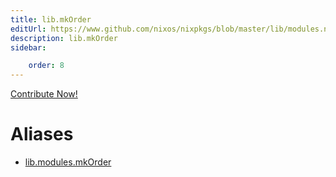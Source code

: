 ```yaml
---
title: lib.mkOrder
editUrl: https://www.github.com/nixos/nixpkgs/blob/master/lib/modules.nix#L1042C13
description: lib.mkOrder
sidebar:

    order: 8
---
```


<a href="https://www.github.com/nixos/nixpkgs/blob/master/lib/modules.nix#L1042C13">Contribute Now!</a>


# Aliases

- [lib.modules.mkOrder](./reference/lib/modules/lib-modules-mkOrder)


